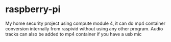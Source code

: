 # raspberry-pi
My home security project using compute module 4, it can do mp4 container conversion internally from raspivid without using any other program.
Audio tracks can also be added to mp4 container if you have a usb mic
